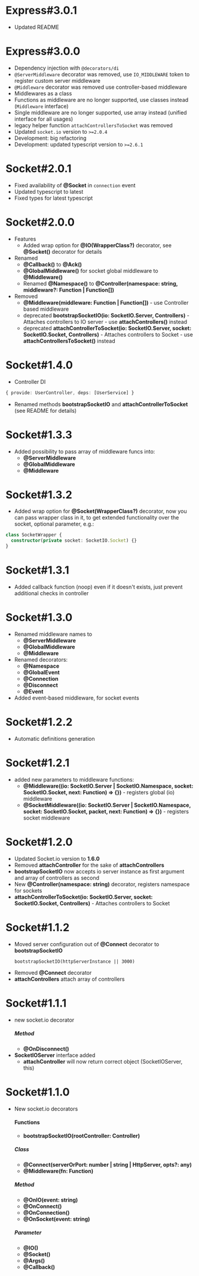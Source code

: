# Express#3.0.1
* Updated README

# Express#3.0.0
* Dependency injection with `@decorators/di`
* `@ServerMiddleware` decorator was removed, use `IO_MIDDLEWARE` token to register custom server middleware
* `@Middleware` decorator was removed use controller-based middleware
* Middlewares as a class
* Functions as middleware are no longer supported, use classes instead (`Middleware` interface)
* Single middleware are no longer supported, use array instead (unified interface for all usages)
* legacy helper function `attachControllersToSocket` was removed
* Updated `socket.io` version to `>=2.0.4`
* Development: big refactoring
* Development: updated typescript version to `>=2.6.1`

# Socket#2.0.1
* Fixed availability of **@Socket** in `connection` event
* Updated typescript to latest
* Fixed types for latest typescript

# Socket#2.0.0
* Features
  * Added wrap option for **@IO(WrapperClass?)** decorator, see **@Socket()** decorator for details
* Renamed
  * **@Callback()** to **@Ack()**
  * **@GlobalMiddleware()** for socket global middleware to **@Middleware()**
  * Renamed **@Namespace()** to **@Controller(namespace: string, middleware?: Function | Function[])**
* Removed
  * **@Middleware(middleware: Function | Function[])** - use Controller based middleware
  * deprecated **bootstrapSocketIO(io: SocketIO.Server, Controllers)** -  Attaches controllers to IO server - use **attachControllers()** instead
  * deprecated **attachControllerToSocket(io: SocketIO.Server, socket: SocketIO.Socket, Controllers)** -  Attaches controllers to Socket - use **attachControllersToSocket()** instead

# Socket#1.4.0
* Controller DI
```typescript
{ provide: UserController, deps: [UserService] }
```
* Renamed methods **bootstrapSocketIO** and **attachControllerToSocket** (see README for details)

# Socket#1.3.3
* Added possibility to pass array of middleware funcs into:
   * **@ServerMiddleware**
   * **@GlobalMiddleware**
   * **@Middleware**

# Socket#1.3.2
* Added wrap option for **@Socket(WrapperClass?)** decorator, now you can pass wrapper class in it, to get extended functionality over the socket, optional parameter, e.g.:
```typescript
class SocketWrapper {
  constructor(private socket: SocketIO.Socket) {}
}
```

# Socket#1.3.1
* Added callback function (noop) even if it doesn't exists, just prevent additional checks in controller

# Socket#1.3.0
* Renamed middleware names to
   * **@ServerMiddleware**
   * **@GlobalMiddleware**
   * **@Middleware**
* Renamed decorators:
   * **@Namespace**
   * **@GlobalEvent**
   * **@Connection**
   * **@Disconnect**
   * **@Event**
* Added event-based middleware, for socket events

# Socket#1.2.2
* Automatic definitions generation

# Socket#1.2.1
* added new parameters to middleware functions:
  * **@Middleware((io: SocketIO.Server | SocketIO.Namespace, socket: SocketIO.Socket, next: Function) => {})** - registers global (io) middleware
  * **@SocketMiddleware((io: SocketIO.Server | SocketIO.Namespace, socket: SocketIO.Socket, packet, next: Function) => {})** - registers socket middleware

# Socket#1.2.0
* Updated Socket.io version to **1.6.0**
* Removed **attachController** for the sake of **attachControllers**
* **bootstrapSocketIO** now accepts io server instance as first argument and array of controllers as second
* New **@Controller(namespace: string)** decorator, registers namespace for sockets
* **attachControllerToSocket(io: SocketIO.Server, socket: SocketIO.Socket, Controllers)** -  Attaches controllers to Socket

# Socket#1.1.2
* Moved server configuration out of **@Connect** decorator to **bootstrapSocketIO**
  ```
  bootstrapSocketIO(httpServerInstance || 3000)
  ```
* Removed  **@Connect** decorator
* **attachControllers** attach array of controllers

# Socket#1.1.1
* new socket.io decorator
  ##### Method
    * **@OnDisconnect()**
* **SocketIOServer** interface added
  * **attachController** will now return correct object (SocketIOServer, this)

# Socket#1.1.0
* New socket.io decorators
  #### Functions
  * **bootstrapSocketIO(rootController: Controller)**
  ##### Class
  * **@Connect(serverOrPort: number | string | HttpServer, opts?: any)**
  * **@Middleware(fn: Function)**
  ##### Method
  * **@OnIO(event: string)**
  * **@OnConnect()**
  * **@OnConnection()**
  * **@OnSocket(event: string)**
  ##### Parameter
  * **@IO()**
  * **@Socket()**
  * **@Args()**
  * **@Callback()**
